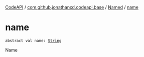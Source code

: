 [CodeAPI](../../index.md) / [com.github.jonathanxd.codeapi.base](../index.md) / [Named](index.md) / [name](.)

# name

`abstract val name: `[`String`](https://kotlinlang.org/api/latest/jvm/stdlib/kotlin/-string/index.html)

Name

